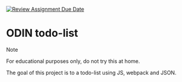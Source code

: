 [![Review Assignment Due Date](https://classroom.github.com/assets/deadline-readme-button-22041afd0340ce965d47ae6ef1cefeee28c7c493a6346c4f15d667ab976d596c.svg)](https://classroom.github.com/a/EEIHuqHh)

# ODIN todo-list

> [!NOTE]
> For educational purposes only, do not try this at home.

The goal of this project is to a todo-list using JS, webpack and JSON.